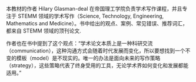 本教材的作者 Hilary Glasman-deal 在帝国理工学院负责学术写作课程，并且专注于 STEMM 领域的学术写作（Science, Technology, Engineering, Mathematics and Medicine）。书中给出的观点、案例、常见错误、推荐词汇，都来自 STEMM 领域的顶刊论文.

作者也在书中提到了这个观点：“学术论文本质上是一种科研交流（communication），这种沟通方式会随着时代发展而变化，所以要想找到一个不变的模板（model）是不现实的。唯一的办法是面向未来的写作策略（strategy），这些策略代表了终身受用的工具，无论学术界如何变化和发展都能适用。”
